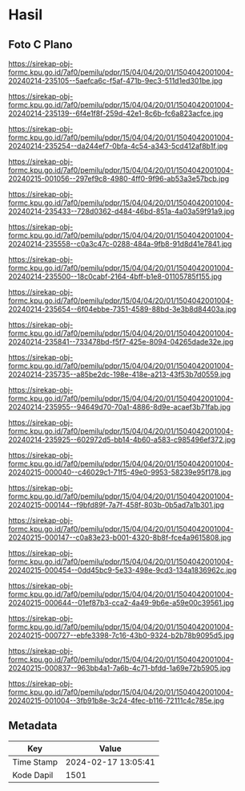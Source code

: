 # Hasil

## Foto C Plano

https://sirekap-obj-formc.kpu.go.id/7af0/pemilu/pdpr/15/04/04/20/01/1504042001004-20240214-235105--5aefca6c-f5af-471b-9ec3-511d1ed301be.jpg

https://sirekap-obj-formc.kpu.go.id/7af0/pemilu/pdpr/15/04/04/20/01/1504042001004-20240214-235139--6f4e1f8f-259d-42e1-8c6b-fc6a823acfce.jpg

https://sirekap-obj-formc.kpu.go.id/7af0/pemilu/pdpr/15/04/04/20/01/1504042001004-20240214-235254--da244ef7-0bfa-4c54-a343-5cd412af8b1f.jpg

https://sirekap-obj-formc.kpu.go.id/7af0/pemilu/pdpr/15/04/04/20/01/1504042001004-20240215-001056--297ef9c8-4980-4ff0-9f96-ab53a3e57bcb.jpg

https://sirekap-obj-formc.kpu.go.id/7af0/pemilu/pdpr/15/04/04/20/01/1504042001004-20240214-235433--728d0362-d484-46bd-851a-4a03a59f91a9.jpg

https://sirekap-obj-formc.kpu.go.id/7af0/pemilu/pdpr/15/04/04/20/01/1504042001004-20240214-235558--c0a3c47c-0288-484a-9fb8-91d8d41e7841.jpg

https://sirekap-obj-formc.kpu.go.id/7af0/pemilu/pdpr/15/04/04/20/01/1504042001004-20240214-235500--18c0cabf-2164-4bff-b1e8-01105785f155.jpg

https://sirekap-obj-formc.kpu.go.id/7af0/pemilu/pdpr/15/04/04/20/01/1504042001004-20240214-235654--6f04ebbe-7351-4589-88bd-3e3b8d84403a.jpg

https://sirekap-obj-formc.kpu.go.id/7af0/pemilu/pdpr/15/04/04/20/01/1504042001004-20240214-235841--733478bd-f5f7-425e-8094-04265dade32e.jpg

https://sirekap-obj-formc.kpu.go.id/7af0/pemilu/pdpr/15/04/04/20/01/1504042001004-20240214-235735--a85be2dc-198e-418e-a213-43f53b7d0559.jpg

https://sirekap-obj-formc.kpu.go.id/7af0/pemilu/pdpr/15/04/04/20/01/1504042001004-20240214-235955--94649d70-70a1-4886-8d9e-acaef3b71fab.jpg

https://sirekap-obj-formc.kpu.go.id/7af0/pemilu/pdpr/15/04/04/20/01/1504042001004-20240214-235925--602972d5-bb14-4b60-a583-c985496ef372.jpg

https://sirekap-obj-formc.kpu.go.id/7af0/pemilu/pdpr/15/04/04/20/01/1504042001004-20240215-000040--c46029c1-71f5-49e0-9953-58239e95f178.jpg

https://sirekap-obj-formc.kpu.go.id/7af0/pemilu/pdpr/15/04/04/20/01/1504042001004-20240215-000144--f9bfd89f-7a7f-458f-803b-0b5ad7a1b301.jpg

https://sirekap-obj-formc.kpu.go.id/7af0/pemilu/pdpr/15/04/04/20/01/1504042001004-20240215-000147--c0a83e23-b001-4320-8b8f-fce4a9615808.jpg

https://sirekap-obj-formc.kpu.go.id/7af0/pemilu/pdpr/15/04/04/20/01/1504042001004-20240215-000454--0dd45bc9-5e33-498e-9cd3-134a1836962c.jpg

https://sirekap-obj-formc.kpu.go.id/7af0/pemilu/pdpr/15/04/04/20/01/1504042001004-20240215-000644--01ef87b3-cca2-4a49-9b6e-a59e00c39561.jpg

https://sirekap-obj-formc.kpu.go.id/7af0/pemilu/pdpr/15/04/04/20/01/1504042001004-20240215-000727--ebfe3398-7c16-43b0-9324-b2b78b9095d5.jpg

https://sirekap-obj-formc.kpu.go.id/7af0/pemilu/pdpr/15/04/04/20/01/1504042001004-20240215-000837--963bb4a1-7a6b-4c71-bfdd-1a69e72b5905.jpg

https://sirekap-obj-formc.kpu.go.id/7af0/pemilu/pdpr/15/04/04/20/01/1504042001004-20240215-001004--3fb91b8e-3c24-4fec-b116-72111c4c785e.jpg


## Metadata

| Key        | Value               |
| ---------- | ------------------- |
| Time Stamp | 2024-02-17 13:05:41 |
| Kode Dapil | 1501                |



